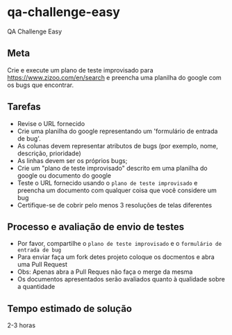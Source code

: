 # qa-challenge-easy
QA Challenge Easy

## Meta

Crie e execute um plano de teste improvisado para https://www.zizoo.com/en/search e preencha uma planilha do google com os bugs que encontrar.

## Tarefas

- Revise o URL fornecido
- Crie uma planilha do google representando um 'formulário de entrada de bug'.
- As colunas devem representar atributos de bugs (por exemplo, nome, descrição, prioridade)
- As linhas devem ser os próprios bugs;
- Crie um "plano de teste improvisado" descrito em uma planilha do google ou documento do google
- Teste o URL fornecido usando o `plano de teste improvisado` e preencha um documento com qualquer coisa que você considere um bug
- Certifique-se de cobrir pelo menos 3 resoluções de telas diferentes

## Processo e avaliação de envio de testes

- Por favor, compartilhe o `plano de teste improvisado` e o `formulário de entrada de bug`
- Para enviar faça um fork detes projeto coloque os docmentos e abra uma Pull Request
- Obs: Apenas abra a Pull Reques não faça o merge da mesma
- Os documentos apresentados serão avaliados quanto à qualidade sobre a quantidade

## Tempo estimado de solução

2-3 horas
